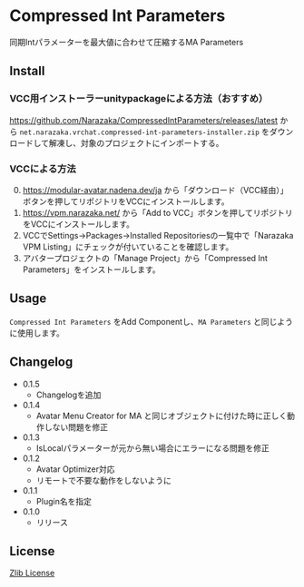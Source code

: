 # Compressed Int Parameters

同期Intパラメーターを最大値に合わせて圧縮するMA Parameters

## Install

### VCC用インストーラーunitypackageによる方法（おすすめ）

https://github.com/Narazaka/CompressedIntParameters/releases/latest から `net.narazaka.vrchat.compressed-int-parameters-installer.zip` をダウンロードして解凍し、対象のプロジェクトにインポートする。

### VCCによる方法

0. https://modular-avatar.nadena.dev/ja から「ダウンロード（VCC経由）」ボタンを押してリポジトリをVCCにインストールします。
1. https://vpm.narazaka.net/ から「Add to VCC」ボタンを押してリポジトリをVCCにインストールします。
2. VCCでSettings→Packages→Installed Repositoriesの一覧中で「Narazaka VPM Listing」にチェックが付いていることを確認します。
3. アバタープロジェクトの「Manage Project」から「Compressed Int Parameters」をインストールします。

## Usage

`Compressed Int Parameters` をAdd Componentし、`MA Parameters` と同じように使用します。

## Changelog

- 0.1.5
  - Changelogを追加
- 0.1.4
  - Avatar Menu Creator for MA と同じオブジェクトに付けた時に正しく動作しない問題を修正
- 0.1.3
  - IsLocalパラメーターが元から無い場合にエラーになる問題を修正
- 0.1.2
  - Avatar Optimizer対応
  - リモートで不要な動作をしないように
- 0.1.1
  - Plugin名を指定
- 0.1.0
  - リリース

## License

[Zlib License](LICENSE.txt)
